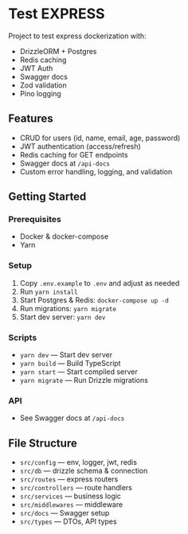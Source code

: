 # Test EXPRESS

Project to test express dockerization with:
- DrizzleORM + Postgres
- Redis caching
- JWT Auth
- Swagger docs
- Zod validation
- Pino logging

## Features
- CRUD for users (id, name, email, age, password)
- JWT authentication (access/refresh)
- Redis caching for GET endpoints
- Swagger docs at `/api-docs`
- Custom error handling, logging, and validation

## Getting Started

### Prerequisites
- Docker & docker-compose
- Yarn

### Setup
1. Copy `.env.example` to `.env` and adjust as needed
2. Run `yarn install`
3. Start Postgres & Redis: `docker-compose up -d`
4. Run migrations: `yarn migrate`
5. Start dev server: `yarn dev`

### Scripts
- `yarn dev` — Start dev server
- `yarn build` — Build TypeScript
- `yarn start` — Start compiled server
- `yarn migrate` — Run Drizzle migrations

### API
- See Swagger docs at `/api-docs`

## File Structure
- `src/config` — env, logger, jwt, redis
- `src/db` — drizzle schema & connection
- `src/routes` — express routers
- `src/controllers` — route handlers
- `src/services` — business logic
- `src/middlewares` — middleware
- `src/docs` — Swagger setup
- `src/types` — DTOs, API types
